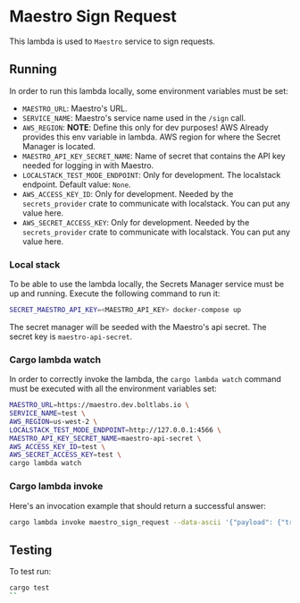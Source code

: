 # Maestro Sign Request

This lambda is used to `Maestro` service to sign requests.

## Running

In order to run this lambda locally, some environment variables must be set:

- `MAESTRO_URL`: Maestro's URL.
- `SERVICE_NAME`: Maestro's service name used in the `/sign` call.
- `AWS_REGION`: **NOTE**: Define this only for dev purposes! AWS Already provides this env variable in lambda. AWS region for where the Secret Manager is located.
- `MAESTRO_API_KEY_SECRET_NAME`: Name of secret that contains the API key needed for logging in with Maestro.
- `LOCALSTACK_TEST_MODE_ENDPOINT`: Only for development. The localstack endpoint. Default value: `None`.
- `AWS_ACCESS_KEY_ID`: Only for development. Needed by the `secrets_provider` crate to communicate with localstack. You can put any value here.
- `AWS_SECRET_ACCESS_KEY`: Only for development. Needed by the `secrets_provider` crate to communicate with localstack. You can put any value here.

### Local stack

To be able to use the lambda locally, the Secrets Manager service must be up and running. Execute the following command to run it:

```bash
SECRET_MAESTRO_API_KEY=<MAESTRO_API_KEY> docker-compose up
```

The secret manager will be seeded with the Maestro's api secret. The secret key is `maestro-api-secret`.

### Cargo lambda watch

In order to correctly invoke the lambda, the `cargo lambda watch` command must be executed with all the environment variables set:

```bash
MAESTRO_URL=https://maestro.dev.boltlabs.io \
SERVICE_NAME=test \
AWS_REGION=us-west-2 \
LOCALSTACK_TEST_MODE_ENDPOINT=http://127.0.0.1:4566 \
MAESTRO_API_KEY_SECRET_NAME=maestro-api-secret \
AWS_ACCESS_KEY_ID=test \
AWS_SECRET_ACCESS_KEY=test \
cargo lambda watch
```

### Cargo lambda invoke

Here's an invocation example that should return a successful answer:

```bash
cargo lambda invoke maestro_sign_request --data-ascii '{"payload": {"transaction": { "to": "0x1c965d1241D0040A3fC2A030BaeeEfB35C155a4e", "gas": "300000", "gas_price": "300000000", "value": "111111", "nonce": "15", "data": "0x6406516041610651325106165165106516169610" }, "transaction_type": "Unknown", "transaction_hash": "3ac225168df54212a25c1c01fd35bebfea408fdac2e31ddd6f80a4bbf9a5f1cb", "key_id": "53", "entity_signature_authorizing": "3e23e8160039594a33894f6564e1b1348bbd7a0088d42c4acb73eeaed59c009d", "entity_authorizing_name": "test" }, "context": { "order_id": "1b445c3e-423a-4b74-ba3d-554dcd414efc" } }'
```

## Testing

To test run:

```bash
cargo test
``
```
